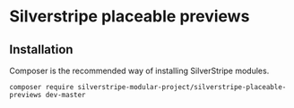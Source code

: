# Silverstripe placeable previews

## Installation
Composer is the recommended way of installing SilverStripe modules.
```
composer require silverstripe-modular-project/silverstripe-placeable-previews dev-master
```
